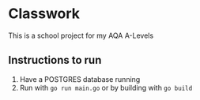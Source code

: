 # Classwork

This is a school project for my AQA A-Levels

## Instructions to run

1. Have a POSTGRES database running
2. Run with `go run main.go` or by building with `go build`
